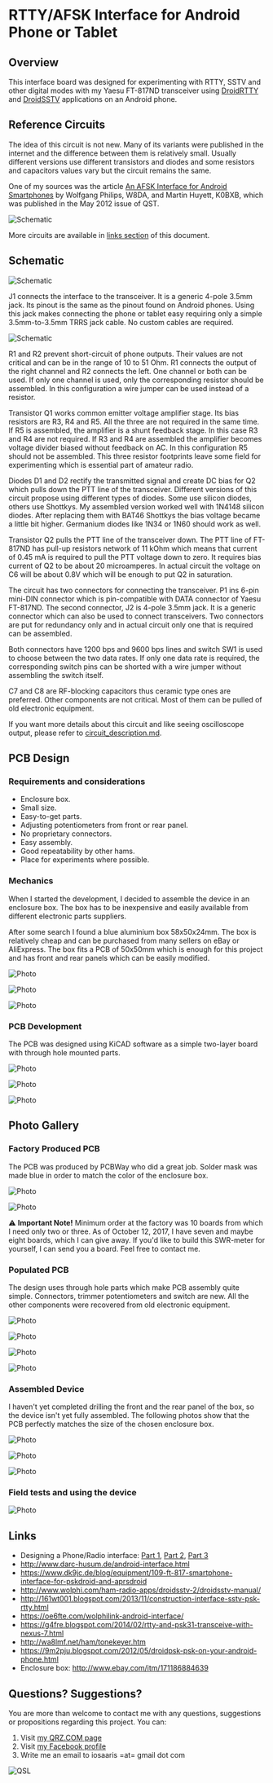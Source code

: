 # RTTY/AFSK Interface for Android Phone or Tablet

## Overview

This interface board was designed for experimenting with RTTY, SSTV and other digital modes with my Yaesu FT-817ND transceiver using [DroidRTTY](https://play.google.com/store/apps/details?id=com.wolphi.droidrtty&hl=en) and [DroidSSTV](https://play.google.com/store/apps/details?id=com.wolphi.sstv&hl=en) applications on an Android phone.

## Reference Circuits

The idea of this circuit is not new. Many of its variants were published in the internet and the difference between them is relatively small. Usually different versions use different transistors and diodes and some resistors and capacitors values vary but the circuit remains the same.

One of my sources was the article [An AFSK Interface for Android Smartphones](https://github.com/4x1md/phone_rtty_interface/blob/master/docs/An_AFSK_Interface_for_Android_Smartphones.pdf) by Wolfgang Philips, W8DA, and Martin Huyett, K0BXB, which was published in the May 2012 issue of QST.

![Schematic](https://raw.githubusercontent.com/4x1md/phone_rtty_interface/master/docs/images/reference_01.jpg)

More circuits are available in [links section](#links) of this document.

## Schematic

![Schematic](https://raw.githubusercontent.com/4x1md/phone_rtty_interface/master/docs/images/phone_rtty_interface_cicruit.png)

J1 connects the interface to the transceiver. It is a generic 4-pole 3.5mm jack. Its pinout is the same as the pinout found on Android phones. Using this jack makes connecting the phone or tablet easy requiring only a simple 3.5mm-to-3.5mm TRRS jack cable. No custom cables are required.

![Schematic](https://raw.githubusercontent.com/4x1md/phone_rtty_interface/master/docs/images/trrs_conn_cable.jpg)

R1 and R2 prevent short-circuit of phone outputs. Their values are not critical and can be in the range of 10 to 51 Ohm. R1 connects the output of the right channel and R2 connects the left. One channel or both can be used. If only one channel is used, only the corresponding resistor should be assembled. In this configuration a wire jumper can be used instead of a resistor.

Transistor Q1 works common emitter voltage amplifier stage. Its bias resistors are R3, R4 and R5. All the three are not required in the same time. If R5 is assembled, the amplifier is a shunt feedback stage. In this case R3 and R4 are not required. If R3 and R4 are assembled the amplifier becomes voltage divider biased without feedback on AC. In this configuration R5 should not be assembled. This three resistor footprints leave some field for experimenting which is essential part of amateur radio.

Diodes D1 and D2 rectify the transmitted signal and create DC bias for Q2 which pulls down the PTT line of the transceiver. Different versions of this circuit propose using different types of diodes. Some use silicon diodes, others use Shottkys. My assembled version worked well with 1N4148 silicon diodes. After replacing them with BAT46 Shottkys the bias voltage became a little bit higher. Germanium diodes like 1N34 or 1N60 should work as well.

Transistor Q2 pulls the PTT line of the transceiver down. The PTT line of FT-817ND has pull-up resistors network of 11 kOhm which means that current of 0.45 mA is required to pull the PTT voltage down to zero. It requires bias current of Q2 to be about 20 microamperes. In actual circuit the voltage on C6 will be about 0.8V which will be enough to put Q2 in saturation.

The circuit has two connectors for connecting the transceiver. P1 ins 6-pin mini-DIN connector which is pin-compatible with DATA connector of Yaesu FT-817ND. The second connector, J2 is 4-pole 3.5mm jack. It is a generic connector which can also be used to connect transceivers. Two connectors are put for redundancy only and in actual circuit only one that is required can be assembled.

Both connectors have 1200 bps and 9600 bps lines and switch SW1 is used to choose between the two data rates. If only one data rate is required, the corresponding switch pins can be shorted with a wire jumper without assembling the switch itself.

C7 and C8 are RF-blocking capacitors thus ceramic type ones are preferred. Other components are not critical. Most of them can be pulled of old electronic equipment.

If you want more details about this circuit and like seeing oscilloscope output, please refer to [circuit_description.md](https://github.com/4x1md/phone_rtty_interface/blob/master/docs/circuit_description.md).

## PCB Design

### Requirements and considerations

 - Enclosure box.
 - Small size.
 - Easy-to-get parts.
 - Adjusting potentiometers from front or rear panel. 
 - No proprietary connectors.
 - Easy assembly.
 - Good repeatability by other hams.
 - Place for experiments where possible.

### Mechanics

When I started the development, I decided to assemble the device in an enclosure box. The box has to be inexpensive and easily available from different electronic parts suppliers.

After some search I found a blue aluminium box 58x50x24mm. The box is relatively cheap and can be purchased from many sellers on eBay or AliExpress. The box fits a PCB of 50x50mm which is enough for this project and has front and rear panels which can be easily modified.

![Photo](https://raw.githubusercontent.com/4x1md/phone_rtty_interface/master/docs/images/box_01.png)

![Photo](https://raw.githubusercontent.com/4x1md/phone_rtty_interface/master/docs/images/box_02.jpg)

![Photo](https://raw.githubusercontent.com/4x1md/phone_rtty_interface/master/docs/images/box_03.jpg)

### PCB Development

The PCB was designed using KiCAD software as a simple two-layer board with through hole mounted parts.

![Photo](https://raw.githubusercontent.com/4x1md/phone_rtty_interface/master/docs/images/pcb_front.png)

![Photo](https://raw.githubusercontent.com/4x1md/phone_rtty_interface/master/docs/images/pcb_back.png)

![Photo](https://raw.githubusercontent.com/4x1md/phone_rtty_interface/master/docs/images/pcb_3d.png)

## Photo Gallery

### Factory Produced PCB

The PCB was produced by PCBWay who did a great job. Solder mask was made blue in order to match the color of the enclosure box.

![Photo](https://raw.githubusercontent.com/4x1md/phone_rtty_interface/master/docs/images/pcbs_01.jpg)

![Photo](https://raw.githubusercontent.com/4x1md/phone_rtty_interface/master/docs/images/pcbs_02.jpg)

:warning: **Important Note!**
Minimum order at the factory was 10 boards from which I need only two or three. As of October 12, 2017, I have seven and maybe eight boards, which I can give away. If you'd like to build this SWR-meter for yourself, I can send you a board. Feel free to contact me.

### Populated PCB

The design uses through hole parts which make PCB assembly quite simple. Connectors, trimmer potentiometers and switch are new. All the other components were recovered from old electronic equipment.

![Photo](https://raw.githubusercontent.com/4x1md/phone_rtty_interface/master/docs/images/device_01.jpg)

![Photo](https://raw.githubusercontent.com/4x1md/phone_rtty_interface/master/docs/images/device_02.jpg)

![Photo](https://raw.githubusercontent.com/4x1md/phone_rtty_interface/master/docs/images/device_03.jpg)

![Photo](https://raw.githubusercontent.com/4x1md/phone_rtty_interface/master/docs/images/device_04.jpg)

### Assembled Device

I haven't yet completed drilling the front and the rear panel of the box, so the device isn't yet fully assembled. The following photos show that the PCB perfectly matches the size of the chosen enclosure box.

![Photo](https://raw.githubusercontent.com/4x1md/phone_rtty_interface/master/docs/images/mech_01.jpg)

![Photo](https://raw.githubusercontent.com/4x1md/phone_rtty_interface/master/docs/images/mech_02.jpg)

![Photo](https://raw.githubusercontent.com/4x1md/phone_rtty_interface/master/docs/images/mech_03.jpg)

### Field tests and using the device

![Photo](https://raw.githubusercontent.com/4x1md/phone_rtty_interface/master/docs/images/usage_01.jpg)

## Links
* Designing a Phone/Radio interface: [Part 1](https://waynemerry.wordpress.com/2012/08/16/designing-a-phoneradio-interface/), [Part 2](https://waynemerry.wordpress.com/2012/08/22/ft-817-phone-audio-interface-part-2/), [Part 3](https://waynemerry.wordpress.com/2012/11/02/ft-817-ft-897-phone-audio-interface-part-3/)
* http://www.darc-husum.de/android-interface.html
* https://www.dk9jc.de/blog/equipment/109-ft-817-smartphone-interface-for-pskdroid-and-aprsdroid
* http://www.wolphi.com/ham-radio-apps/droidsstv-2/droidsstv-manual/
* http://161wt001.blogspot.com/2013/11/construction-interface-sstv-psk-rtty.html
* https://oe6fte.com/wolphilink-android-interface/
* https://g4fre.blogspot.com/2014/02/rtty-and-psk31-transceive-with-nexus-7.html
* http://wa8lmf.net/ham/tonekeyer.htm
* https://9m2pju.blogspot.com/2012/05/droidpsk-psk-on-your-android-phone.html
* Enclosure box: http://www.ebay.com/itm/171186884639

## Questions? Suggestions?
You are more than welcome to contact me with any questions, suggestions or propositions regarding this project. You can:

1. Visit [my QRZ.COM page](https://www.qrz.com/db/4X5DM)
2. Visit [my Facebook profile](https://www.facebook.com/Dima.Meln)
3. Write me an email to iosaaris =at= gmail dot com

![QSL](https://raw.githubusercontent.com/4x1md/phone_rtty_interface/master/docs/images/qsl.jpg)
